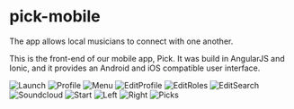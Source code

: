 # pick-mobile

The  app allows local musicians to connect with one another.

This is the front-end of our mobile app, Pick. It was build in AngularJS and Ionic, and it provides an Android and iOS compatible user interface.


![Launch](./resources/readme-images/Launch-Optimized.png)
![Profile](./resources/readme-images/Profile-Optimized.png)
![Menu](./resources/readme-images/Menu-Optimized.png)
![EditProfile](./resources/readme-images/EditProfile-Optimized.png)
![EditRoles](./resources/readme-images/EditRoles-Optimized.png)
![EditSearch](./resources/readme-images/EditSearch-Optimized.png)
![Soundcloud](./resources/readme-images/Soundcloud-Optimized.png)
![Start](./resources/readme-images/Start-Optimized.png)
![Left](./resources/readme-images/Left-Optimized.png)
![Right](./resources/readme-images/Right-Optimized.png)
![Picks](./resources/readme-images/Picks-Optimized.png)